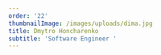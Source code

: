 ```yaml
---
order: '22'
thumbnailImage: /images/uploads/dima.jpg
title: Dmytro Honcharenko
subtitle: 'Software Engineer '
---
```


